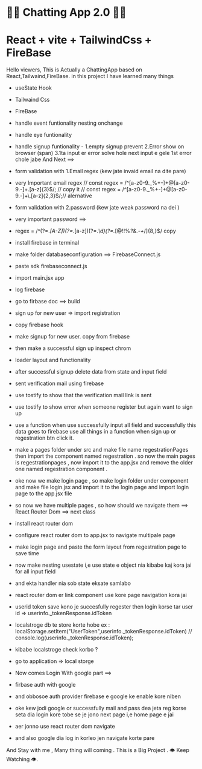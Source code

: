 # 🚀🚀 Chatting App 2.0 🚀🚀
# React + vite + TailwindCss + FireBase


Hello viewers, This is Actually a ChattingApp based on React,Tailwaind,FireBase.
in this project I have learned many things
- useState Hook
- Tailwaind Css 
- FireBase
- handle event funtionality nesting onchange
- handle eye funtionality
- handle signup funtionality - 1.empty signup prevent 2.Error show on browser (span) 3.1ta input er error solve hole next input e gele 1st error chole jabe And Next ==>

- form validation with 1.Email regex (kew jate invaid email na dite pare) 
- very Important email regex // const regex = /^[a-z0-9._%+-]+@[a-z0-9.-]+\.[a-z]{3}$/; // copy it 
                    //  const regex = /^[a-z0-9._%+-]+@[a-z0-9.-]+\.[a-z]{2,3}$/;// alernative

- form validation with 2.password (kew jate weak password na dei )  
- very important password ==>
- regex  = /^(?=.*[A-Z])(?=.*[a-z])(?=.*\d)(?=.*[@$!%*?&.\-+*/])[A-Za-z\d@$!%*?&.\-+*/]{8,}$/  copy  
- install firebase in terminal
- make folder databaseconfiguration ==> FirebaseConnect.js
- paste sdk firebaseconnect.js
- import main.jsx app
- log firebase 
- go to firbase doc ==> build
- sign up for new user => import registration
- copy firebase hook 
- make signup for new user. copy from firebase
- then make a successful sign up inspect chrom
- loader layout and functionality
- after successful signup delete data from state and input field
- sent verification mail using firebase
- use tostify to show that the verification mail link is sent 
- use tostify to show error when someone register but again want to sign up
- use a function when use successfully input all field and successfully this data goes to firebase use all things in a function when sign up or regestration btn click it.
- make a pages folder under src and make file name regestrationPages then import the component named regestration . so now the main pages is regestrationpages , now import it to the app.jsx and remove the older one named regestration component . 

- oke now we make login page , so make login folder under component and make file login.jsx and import it to the login page and import login page to the app.jsx file 
- so now we have multiple pages , so how should we navigate them ==> React Router Dom ==> next class

- install react router dom
- configure react router dom to app.jsx to navigate multipale page
- make login page and paste the form layout from regestration page to save time
- now make nesting usestate i,e use state e object nia kibabe kaj kora jai  for all input field
- and ekta handler nia sob state eksate samlabo 
- react router dom er link component use kore page navigation kora jai
- userid token save kono je succesfully regester then login korse tar user id => userinfo._tokenResponse.idToken 
- localstroge db te store korte hobe ex : localStorage.setItem("UserToken",userinfo._tokenResponse.idToken)
                                                           // console.log(userinfo._tokenResponse.idToken);
- kibabe localstroge check korbo ?
- go to application => local storge 
- Now comes Login With google part ==>
- firbase auth with google 
- and obbosoe auth provider firebase e google ke enable kore niben 
- oke kew jodi google or successfully mail and pass dea jeta reg korse seta dia login kore tobe se je jono next page i,e home page e jai 
- aer jonno use react router dom navigate 
- and also google dia log in korleo jen navigate korte pare 



 
And Stay with me , Many thing will coming . This is a Big Project . 👁️ Keep Watching 👁️.